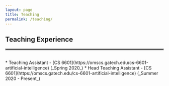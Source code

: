 ```yaml
---
layout: page
title: Teaching
permalink: /teaching/
---
```


## Teaching Experience
<hr style="border:2px solid gray"> </hr>
<br>
  * Teaching Assistant - [CS 6601](https://omscs.gatech.edu/cs-6601-artificial-intelligence) (_Spring 2020_)
  * Head Teaching Assistant - [CS 6601](https://omscs.gatech.edu/cs-6601-artificial-intelligence) (_Summer 2020 - Present_)

